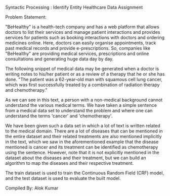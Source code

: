 Syntactic Processing : Identify Entity Healthcare Data Assignment

Problem Statement:


"BeHealthy" is a health-tech company and has a web platform that allows doctors to list their services and manage patient interactions and provides services for patients such as booking interactions with doctors and ordering medicines online. Here, doctors can easily organise appointments, track past medical records and provide e-prescriptions. So, companies like "BeHealthy" are providing medical services, prescriptions and online consultations and generating huge data day by day.

The following snippet of medical data may be generated when a doctor is writing notes to his/her patient or as a review of a therapy that he or she has done. "The patient was a 62-year-old man with squamous cell lung cancer, which was first successfully treated by a combination of radiation therapy and chemotherapy."

As we can see in this text, a person with a non-medical background cannot understand the various medical terms. We have taken a simple sentence from a medical data set to understand the problem and where one can understand the terms 'cancer' and 'chemotherapy'.

We have been given such a data set in which a lot of text is written related to the medical domain. There are a lot of diseases that can be mentioned in the entire dataset and their related treatments are also mentioned implicitly in the text, which we saw in the aforementioned example that the disease mentioned is cancer and its treatment can be identified as chemotherapy using the sentence. However, note that it is not explicitly mentioned in the dataset about the diseases and their treatment, but we can build an algorithm to map the diseases and their respective treatment.

The train dataset is used to train the Continuous Random Field (CRF) model, and the test dataset is used to evaluate the built model.

Compiled By:
Alok Kumar
